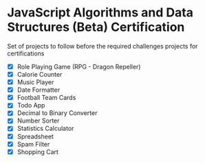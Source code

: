 # JavaScript Algorithms and Data Structures (Beta) Certification

 Set of projects to follow before the required challenges projects for
 certifications

 - [x] Role Playing Game (RPG - Dragon Repeller)
 - [x] Calorie Counter
 - [x] Music Player
 - [x] Date Formatter
 - [x] Football Team Cards
 - [x] Todo App
 - [x] Decimal to Binary Converter
 - [x] Number Sorter
 - [x] Statistics Calculator
 - [x] Spreadsheet
 - [x] Spam Filter
 - [x] Shopping Cart
